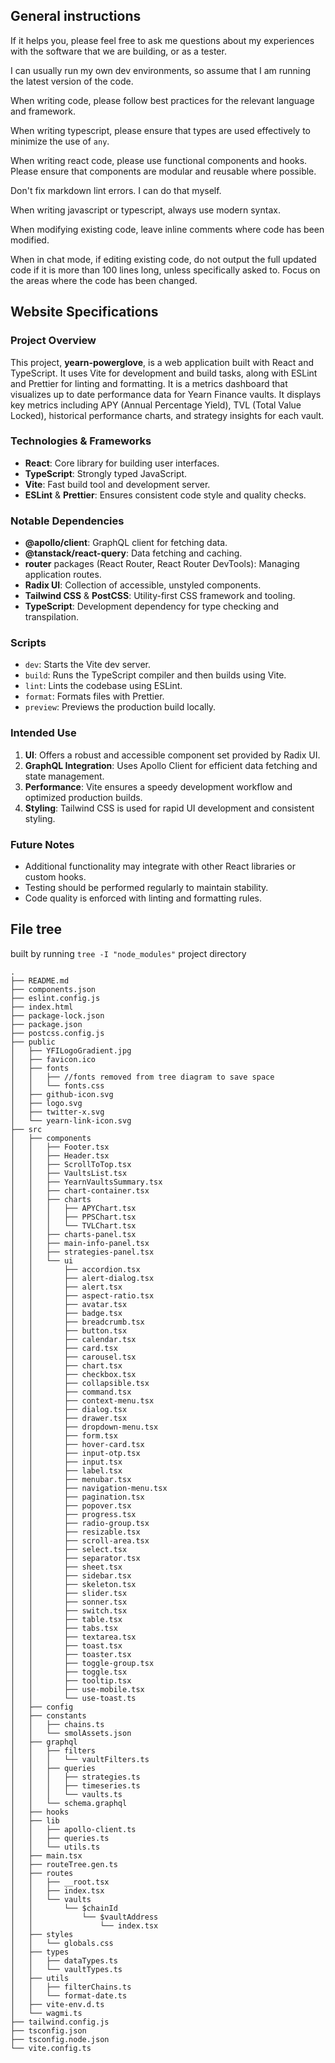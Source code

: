 <!-- markdownlint-disable-file -->

## General instructions

If it helps you, please feel free to ask me questions about my experiences with the software that we are building, or as a tester.

I can usually run my own dev environments, so assume that I am running the latest version of the code.

When writing code, please follow best practices for the relevant language and framework.

When writing typescript, please ensure that types are used effectively to minimize the use of `any`.

When writing react code, please use functional components and hooks. Please ensure that components are modular and reusable where possible.

Don't fix markdown lint errors. I can do that myself.

When writing javascript or typescript, always use modern syntax.

When modifying existing code, leave inline comments where code has been modified.

When in chat mode, if editing existing code, do not output the full updated code if it is more than 100 lines long, unless specifically asked to. Focus on the areas where the code has been changed.

## Website Specifications

### Project Overview

This project, **yearn-powerglove**, is a web application built with React and TypeScript. It uses Vite for development and build tasks, along with ESLint and Prettier for linting and formatting. It is a metrics dashboard that visualizes up to date performance data for Yearn Finance vaults. It displays key metrics including APY (Annual Percentage Yield), TVL (Total Value Locked), historical performance charts, and strategy insights for each vault.

### Technologies & Frameworks

- **React**: Core library for building user interfaces.
- **TypeScript**: Strongly typed JavaScript.
- **Vite**: Fast build tool and development server.
- **ESLint** & **Prettier**: Ensures consistent code style and quality checks.

### Notable Dependencies

- **@apollo/client**: GraphQL client for fetching data.
- **@tanstack/react-query**: Data fetching and caching.
- **router** packages (React Router, React Router DevTools): Managing application routes.
- **Radix UI**: Collection of accessible, unstyled components.
- **Tailwind CSS** & **PostCSS**: Utility-first CSS framework and tooling.
- **TypeScript**: Development dependency for type checking and transpilation.

### Scripts

- `dev`: Starts the Vite dev server.
- `build`: Runs the TypeScript compiler and then builds using Vite.
- `lint`: Lints the codebase using ESLint.
- `format`: Formats files with Prettier.
- `preview`: Previews the production build locally.

### Intended Use

1. **UI**: Offers a robust and accessible component set provided by Radix UI.
2. **GraphQL Integration**: Uses Apollo Client for efficient data fetching and state management.
3. **Performance**: Vite ensures a speedy development workflow and optimized production builds.
4. **Styling**: Tailwind CSS is used for rapid UI development and consistent styling.

### Future Notes

- Additional functionality may integrate with other React libraries or custom hooks.
- Testing should be performed regularly to maintain stability.
- Code quality is enforced with linting and formatting rules.

## File tree

built by running `tree -I "node_modules"` project directory

```
.
├── README.md
├── components.json
├── eslint.config.js
├── index.html
├── package-lock.json
├── package.json
├── postcss.config.js
├── public
│   ├── YFILogoGradient.jpg
│   ├── favicon.ico
│   ├── fonts
│   │   ├── //fonts removed from tree diagram to save space
│   │   └── fonts.css
│   ├── github-icon.svg
│   ├── logo.svg
│   ├── twitter-x.svg
│   └── yearn-link-icon.svg
├── src
│   ├── components
│   │   ├── Footer.tsx
│   │   ├── Header.tsx
│   │   ├── ScrollToTop.tsx
│   │   ├── VaultsList.tsx
│   │   ├── YearnVaultsSummary.tsx
│   │   ├── chart-container.tsx
│   │   ├── charts
│   │   │   ├── APYChart.tsx
│   │   │   ├── PPSChart.tsx
│   │   │   └── TVLChart.tsx
│   │   ├── charts-panel.tsx
│   │   ├── main-info-panel.tsx
│   │   ├── strategies-panel.tsx
│   │   └── ui
│   │       ├── accordion.tsx
│   │       ├── alert-dialog.tsx
│   │       ├── alert.tsx
│   │       ├── aspect-ratio.tsx
│   │       ├── avatar.tsx
│   │       ├── badge.tsx
│   │       ├── breadcrumb.tsx
│   │       ├── button.tsx
│   │       ├── calendar.tsx
│   │       ├── card.tsx
│   │       ├── carousel.tsx
│   │       ├── chart.tsx
│   │       ├── checkbox.tsx
│   │       ├── collapsible.tsx
│   │       ├── command.tsx
│   │       ├── context-menu.tsx
│   │       ├── dialog.tsx
│   │       ├── drawer.tsx
│   │       ├── dropdown-menu.tsx
│   │       ├── form.tsx
│   │       ├── hover-card.tsx
│   │       ├── input-otp.tsx
│   │       ├── input.tsx
│   │       ├── label.tsx
│   │       ├── menubar.tsx
│   │       ├── navigation-menu.tsx
│   │       ├── pagination.tsx
│   │       ├── popover.tsx
│   │       ├── progress.tsx
│   │       ├── radio-group.tsx
│   │       ├── resizable.tsx
│   │       ├── scroll-area.tsx
│   │       ├── select.tsx
│   │       ├── separator.tsx
│   │       ├── sheet.tsx
│   │       ├── sidebar.tsx
│   │       ├── skeleton.tsx
│   │       ├── slider.tsx
│   │       ├── sonner.tsx
│   │       ├── switch.tsx
│   │       ├── table.tsx
│   │       ├── tabs.tsx
│   │       ├── textarea.tsx
│   │       ├── toast.tsx
│   │       ├── toaster.tsx
│   │       ├── toggle-group.tsx
│   │       ├── toggle.tsx
│   │       ├── tooltip.tsx
│   │       ├── use-mobile.tsx
│   │       └── use-toast.ts
│   ├── config
│   ├── constants
│   │   ├── chains.ts
│   │   └── smolAssets.json
│   ├── graphql
│   │   ├── filters
│   │   │   └── vaultFilters.ts
│   │   ├── queries
│   │   │   ├── strategies.ts
│   │   │   ├── timeseries.ts
│   │   │   └── vaults.ts
│   │   └── schema.graphql
│   ├── hooks
│   ├── lib
│   │   ├── apollo-client.ts
│   │   ├── queries.ts
│   │   └── utils.ts
│   ├── main.tsx
│   ├── routeTree.gen.ts
│   ├── routes
│   │   ├── __root.tsx
│   │   ├── index.tsx
│   │   └── vaults
│   │       └── $chainId
│   │           └── $vaultAddress
│   │               └── index.tsx
│   ├── styles
│   │   └── globals.css
│   ├── types
│   │   ├── dataTypes.ts
│   │   └── vaultTypes.ts
│   ├── utils
│   │   ├── filterChains.ts
│   │   └── format-date.ts
│   ├── vite-env.d.ts
│   └── wagmi.ts
├── tailwind.config.js
├── tsconfig.json
├── tsconfig.node.json
└── vite.config.ts
```
